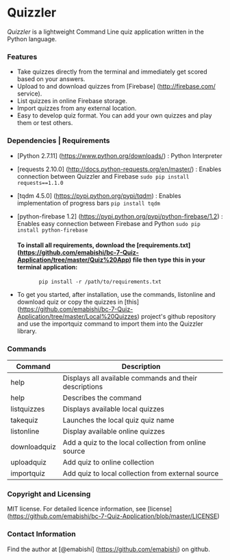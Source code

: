 # Quizzler

*Quizzler* is a lightweight Command Line quiz application written in the Python language.

### Features
* Take quizzes directly from the terminal and immediately get scored based on your answers.
* Upload to and download quizzes from [Firebase] (http://firebase.com/ service).
* List quizzes in online Firebase storage.
* Import quizzes from any external location.
* Easy to develop quiz format. You can add your own quizzes and play them or test others.

### Dependencies | Requirements
* [Python 2.7.11] (https://www.python.org/downloads/) : Python Interpreter
* [requests 2.10.0] (http://docs.python-requests.org/en/master/) : Enables connection between Quizzler and Firebase
           ```sudo pip install requests==1.1.0```
* [tqdm 4.5.0] (https://pypi.python.org/pypi/tqdm) : Enables implementation of progress bars
           ```pip install tqdm```
* [python-firebase 1.2] (https://pypi.python.org/pypi/python-firebase/1.2) : Enables easy connection between Firebase and Python
           ```sudo pip install python-firebase```
       
  #### To install all requirements, download the [requirements.txt] (https://github.com/emabishi/bc-7-Quiz-Application/tree/master/Quiz%20App) file then type this in your terminal application:
             pip install -r /path/to/requirements.txt

* To get you started, after installation, use the commands, listonline and download quiz <quiz name> or copy the quizzes in [this] (https://github.com/emabishi/bc-7-Quiz-Application/tree/master/Local%20Quizzes) project's github repository and use the importquiz <quiz source path> command to import them into the Quizzler library. 

### Commands

|Command| Description|
|-----|---------------------------------------------------------|
|help | Displays all available commands and their descriptions |
| help <command> | Describes the command |
| listquizzes | Displays available local quizzes |
| takequiz <quiz name> | Launches the local quiz quiz name |
| listonline | Display available online quizzes |
| downloadquiz <quiz source path> | Add a quiz to the local collection from online source |
| uploadquiz | Add quiz to online collection |
| importquiz <quiz source path> | Add quiz to local collection from external source |

### Copyright and Licensing
MIT license. For detailed licence information, see [license] (https://github.com/emabishi/bc-7-Quiz-Application/blob/master/LICENSE)

### Contact Information
Find the author at [@emabishi] (https://github.com/emabishi) on github.



